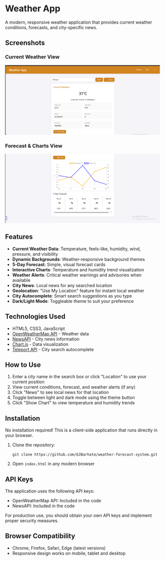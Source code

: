# Weather App

A modern, responsive weather application that provides current weather conditions, forecasts, and city-specific news.

## Screenshots

### Current Weather View
![Current Weather View](WeatherForecastingSystem1.png)

### Forecast & Charts View
![Forecast and Charts](WeatherForecastingSystem2.png)

## Features

- **Current Weather Data**: Temperature, feels-like, humidity, wind, pressure, and visibility
- **Dynamic Backgrounds**: Weather-responsive background themes  
- **5-Day Forecast**: Simple, visual forecast cards
- **Interactive Charts**: Temperature and humidity trend visualization
- **Weather Alerts**: Critical weather warnings and advisories when available
- **City News**: Local news for any searched location
- **Geolocation**: "Use My Location" feature for instant local weather
- **City Autocomplete**: Smart search suggestions as you type
- **Dark/Light Mode**: Toggleable theme to suit your preference

## Technologies Used

- HTML5, CSS3, JavaScript
- [OpenWeatherMap API](https://openweathermap.org/api) - Weather data
- [NewsAPI](https://newsapi.org/) - City news information
- [Chart.js](https://www.chartjs.org/) - Data visualization
- [Teleport API](https://developers.teleport.org/api/) - City search autocomplete

## How to Use

1. Enter a city name in the search box or click "Location" to use your current position
2. View current conditions, forecast, and weather alerts (if any)
3. Click "News" to see local news for that location
4. Toggle between light and dark mode using the theme button
5. Click "Show Chart" to view temperature and humidity trends

## Installation

No installation required! This is a client-side application that runs directly in your browser.

1. Clone the repository:
   ```
   git clone https://github.com/GJBarhate/weather-forecast-system.git
   ```
2. Open `index.html` in any modern browser

## API Keys

The application uses the following API keys:
- OpenWeatherMap API: Included in the code
- NewsAPI: Included in the code

For production use, you should obtain your own API keys and implement proper security measures.

## Browser Compatibility

- Chrome, Firefox, Safari, Edge (latest versions)
- Responsive design works on mobile, tablet and desktop


